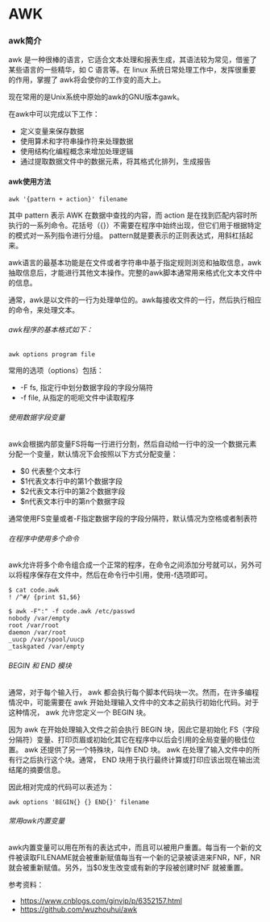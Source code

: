 # AWK

### awk简介

awk 是一种很棒的语言，它适合文本处理和报表生成，其语法较为常见，借鉴了某些语言的一些精华，如 C 语言等。在 linux 系统日常处理工作中，发挥很重要的作用，掌握了 awk将会使你的工作变的高大上。

现在常用的是Unix系统中原始的awk的GNU版本gawk。

在awk中可以完成以下工作：

+ 定义变量来保存数据
+ 使用算术和字符串操作符来处理数据
+ 使用结构化编程概念来增加处理逻辑
+ 通过提取数据文件中的数据元素，将其格式化排列，生成报告

#### awk使用方法

```shell
awk '{pattern + action}' filename
```

其中 pattern 表示 AWK 在数据中查找的内容，而 action 是在找到匹配内容时所执行的一系列命令。花括号（{}）不需要在程序中始终出现，但它们用于根据特定的模式对一系列指令进行分组。 pattern就是要表示的正则表达式，用斜杠括起来。

awk语言的最基本功能是在文件或者字符串中基于指定规则浏览和抽取信息，awk抽取信息后，才能进行其他文本操作。完整的awk脚本通常用来格式化文本文件中的信息。

通常，awk是以文件的一行为处理单位的。awk每接收文件的一行，然后执行相应的命令，来处理文本。

###### awk程序的基本格式如下：

```shell
awk options program file
```

常用的选项（options）包括：

+ -F fs, 指定行中划分数据字段的字段分隔符
+ -f file, 从指定的呃呃文件中读取程序

###### 使用数据字段变量

awk会根据内部变量FS将每一行进行分割，然后自动给一行中的没一个数据元素分配一个变量，默认情况下会按照以下方式分配变量：

+ $0 代表整个文本行
+ $1代表文本行中的第1个数据字段
+ $2代表文本行中的第2个数据字段
+ $n代表文本行中的第n个数据字段

通常使用FS变量或者-F指定数据字段的字段分隔符，默认情况为空格或者制表符

###### 在程序中使用多个命令

awk允许将多个命令组合成一个正常的程序，在命令之间添加分号就可以，另外可以将程序保存在文件中，然后在命令行中引用，使用-f选项即可。

```shell
$ cat code.awk
! /^#/ {print $1,$6}
```

```shell
$ awk -F":" -f code.awk /etc/passwd
nobody /var/empty
root /var/root
daemon /var/root
_uucp /var/spool/uucp
_taskgated /var/empty
```

###### BEGIN 和 END 模块

通常，对于每个输入行， awk 都会执行每个脚本代码块一次。然而，在许多编程情况中，可能需要在 awk 开始处理输入文件中的文本之前执行初始化代码。对于这种情况， awk 允许您定义一个 BEGIN 块。

因为 awk 在开始处理输入文件之前会执行 BEGIN 块，因此它是初始化 FS（字段分隔符）变量、打印页眉或初始化其它在程序中以后会引用的全局变量的极佳位置。
awk 还提供了另一个特殊块，叫作 END 块。 awk 在处理了输入文件中的所有行之后执行这个块。通常， END 块用于执行最终计算或打印应该出现在输出流结尾的摘要信息。

因此相对完成的代码可以表述为：

```shell
awk options 'BEGIN{} {} END{}' filename
```

###### 常用awk内置变量

awk内置变量可以用在所有的表达式中，而且可以被用户重置。每当有一个新的文件被读取FILENAME就会被重新赋值每当有一个新的记录被读进来FNR，NF，NR就会被重新赋值。另外，当$0发生改变或有新的字段被创建时NF  就被重置。





















参考资料：

+ https://www.cnblogs.com/ginvip/p/6352157.html
+ https://github.com/wuzhouhui/awk

